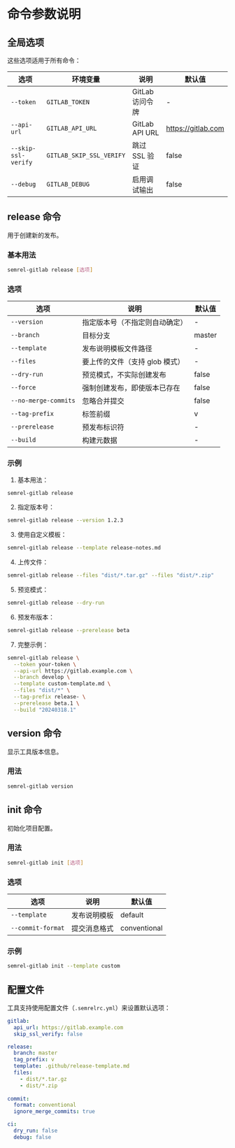 # 命令参数说明

## 全局选项

这些选项适用于所有命令：

| 选项 | 环境变量 | 说明 | 默认值 |
|------|----------|------|--------|
| `--token` | `GITLAB_TOKEN` | GitLab 访问令牌 | - |
| `--api-url` | `GITLAB_API_URL` | GitLab API URL | https://gitlab.com |
| `--skip-ssl-verify` | `GITLAB_SKIP_SSL_VERIFY` | 跳过 SSL 验证 | false |
| `--debug` | `GITLAB_DEBUG` | 启用调试输出 | false |

## release 命令

用于创建新的发布。

### 基本用法

```bash
semrel-gitlab release [选项]
```

### 选项

| 选项 | 说明 | 默认值 |
|------|------|--------|
| `--version` | 指定版本号（不指定则自动确定） | - |
| `--branch` | 目标分支 | master |
| `--template` | 发布说明模板文件路径 | - |
| `--files` | 要上传的文件（支持 glob 模式） | - |
| `--dry-run` | 预览模式，不实际创建发布 | false |
| `--force` | 强制创建发布，即使版本已存在 | false |
| `--no-merge-commits` | 忽略合并提交 | false |
| `--tag-prefix` | 标签前缀 | v |
| `--prerelease` | 预发布标识符 | - |
| `--build` | 构建元数据 | - |

### 示例

1. 基本用法：
```bash
semrel-gitlab release
```

2. 指定版本号：
```bash
semrel-gitlab release --version 1.2.3
```

3. 使用自定义模板：
```bash
semrel-gitlab release --template release-notes.md
```

4. 上传文件：
```bash
semrel-gitlab release --files "dist/*.tar.gz" --files "dist/*.zip"
```

5. 预览模式：
```bash
semrel-gitlab release --dry-run
```

6. 预发布版本：
```bash
semrel-gitlab release --prerelease beta
```

7. 完整示例：
```bash
semrel-gitlab release \
  --token your-token \
  --api-url https://gitlab.example.com \
  --branch develop \
  --template custom-template.md \
  --files "dist/*" \
  --tag-prefix release- \
  --prerelease beta.1 \
  --build "20240318.1"
```

## version 命令

显示工具版本信息。

### 用法

```bash
semrel-gitlab version
```

## init 命令

初始化项目配置。

### 用法

```bash
semrel-gitlab init [选项]
```

### 选项

| 选项 | 说明 | 默认值 |
|------|------|--------|
| `--template` | 发布说明模板 | default |
| `--commit-format` | 提交消息格式 | conventional |

### 示例

```bash
semrel-gitlab init --template custom
```

## 配置文件

工具支持使用配置文件（`.semrelrc.yml`）来设置默认选项：

```yaml
gitlab:
  api_url: https://gitlab.example.com
  skip_ssl_verify: false

release:
  branch: master
  tag_prefix: v
  template: .github/release-template.md
  files:
    - dist/*.tar.gz
    - dist/*.zip
  
commit:
  format: conventional
  ignore_merge_commits: true

ci:
  dry_run: false
  debug: false
``` 